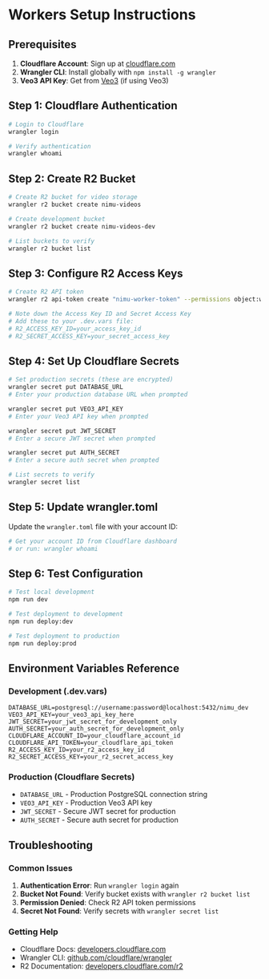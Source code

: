 # Workers Setup Instructions

## Prerequisites

1. **Cloudflare Account**: Sign up at [cloudflare.com](https://cloudflare.com)
2. **Wrangler CLI**: Install globally with `npm install -g wrangler`
3. **Veo3 API Key**: Get from [Veo3](https://veo3.com) (if using Veo3)

## Step 1: Cloudflare Authentication

```bash
# Login to Cloudflare
wrangler login

# Verify authentication
wrangler whoami
```

## Step 2: Create R2 Bucket

```bash
# Create R2 bucket for video storage
wrangler r2 bucket create nimu-videos

# Create development bucket
wrangler r2 bucket create nimu-videos-dev

# List buckets to verify
wrangler r2 bucket list
```

## Step 3: Configure R2 Access Keys

```bash
# Create R2 API token
wrangler r2 api-token create "nimu-worker-token" --permissions object:write,object:read

# Note down the Access Key ID and Secret Access Key
# Add these to your .dev.vars file:
# R2_ACCESS_KEY_ID=your_access_key_id
# R2_SECRET_ACCESS_KEY=your_secret_access_key
```

## Step 4: Set Up Cloudflare Secrets

```bash
# Set production secrets (these are encrypted)
wrangler secret put DATABASE_URL
# Enter your production database URL when prompted

wrangler secret put VEO3_API_KEY
# Enter your Veo3 API key when prompted

wrangler secret put JWT_SECRET
# Enter a secure JWT secret when prompted

wrangler secret put AUTH_SECRET
# Enter a secure auth secret when prompted

# List secrets to verify
wrangler secret list
```

## Step 5: Update wrangler.toml

Update the `wrangler.toml` file with your account ID:

```toml
# Get your account ID from Cloudflare dashboard
# or run: wrangler whoami
```

## Step 6: Test Configuration

```bash
# Test local development
npm run dev

# Test deployment to development
npm run deploy:dev

# Test deployment to production
npm run deploy:prod
```

## Environment Variables Reference

### Development (.dev.vars)

```env
DATABASE_URL=postgresql://username:password@localhost:5432/nimu_dev
VEO3_API_KEY=your_veo3_api_key_here
JWT_SECRET=your_jwt_secret_for_development_only
AUTH_SECRET=your_auth_secret_for_development_only
CLOUDFLARE_ACCOUNT_ID=your_cloudflare_account_id
CLOUDFLARE_API_TOKEN=your_cloudflare_api_token
R2_ACCESS_KEY_ID=your_r2_access_key_id
R2_SECRET_ACCESS_KEY=your_r2_secret_access_key
```

### Production (Cloudflare Secrets)

- `DATABASE_URL` - Production PostgreSQL connection string
- `VEO3_API_KEY` - Production Veo3 API key
- `JWT_SECRET` - Secure JWT secret for production
- `AUTH_SECRET` - Secure auth secret for production

## Troubleshooting

### Common Issues

1. **Authentication Error**: Run `wrangler login` again
2. **Bucket Not Found**: Verify bucket exists with `wrangler r2 bucket list`
3. **Permission Denied**: Check R2 API token permissions
4. **Secret Not Found**: Verify secrets with `wrangler secret list`

### Getting Help

- Cloudflare Docs: [developers.cloudflare.com](https://developers.cloudflare.com)
- Wrangler CLI: [github.com/cloudflare/wrangler](https://github.com/cloudflare/wrangler)
- R2 Documentation: [developers.cloudflare.com/r2](https://developers.cloudflare.com/r2)
